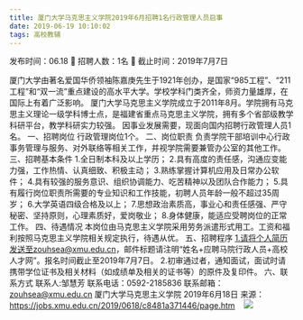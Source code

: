 ```yaml
---
title: 厦门大学马克思主义学院2019年6月招聘1名行政管理人员启事
date: 2019-06-19 10:10:02
tags: 高校教辅
---
```

发布时间：06.18   🌟   招聘人数：1名   🌈   截止时间：2019年7月7日
<!-- more -->
厦门大学由著名爱国华侨领袖陈嘉庚先生于1921年创办，是国家“985工程”、“211工程”和“双一流”重点建设的高水平大学。学校学科门类齐全，师资力量雄厚，在国际上有着广泛影响。
厦门大学马克思主义学院成立于2011年8月。学院拥有马克思主义理论一级学科博士点，是福建省重点马克思主义学院，拥有多个省部级教学科研平台，教学科研实力较强。
因事业发展需要，现面向国内招聘行政管理人员1名。
一、招聘岗位
行政管理岗位1个。
二、岗位职责
负责学院干部培训中心行政事务管理与服务、对外联络等相关工作，并视学院需要兼管办公室的其他工作。
三、招聘基本条件
1.全日制本科及以上学历；
2.具有高度的责任感，沟通应变能力强，工作热情、认真细致、积极主动；
3.熟练掌握计算机应用及日常办公软件；
4.具有较强的服务意识、组织协调能力、吃苦精神以及团队合作能力；
5.具有履行岗位职责所需要的专业知识和工作技能，初聘人员年龄一般不超过35周岁；
6.大学英语四级合格及以上；
7.思想政治素质高，事业心和责任感强、严守秘密、坚持原则，心理素质好，爱岗敬业；
8.身体健康，能适应受聘岗位的正常工作。
四、待遇情况
本岗位由马克思主义学院采用劳务派遣形式用工。工资和福利按照马克思主义学院相关规定执行，待遇从优。
五、招聘程序
1.请将个人简历发送至zouhsea@xmu.edu.cn，邮件标题请注明“姓名+应聘马院行政人员+高校人才网”。报名时间截止至2019年7月7日。
2.初审通过者，通知面试，面试时请携带学位证书及相关材料（如成绩单及相关的证书等）的原件及复印件。
六、联系方式
联系人:邹慧芳
联系电话：0592-2185836
联系邮箱：zouhsea@xmu.edu.cn
厦门大学马克思主义学院
2019年6月18日
来源：
https://jobs.xmu.edu.cn/2019/0618/c8481a371446/page.htm
 
 ![](https://cdn.weiweiblog.cn/20181015134814.png)